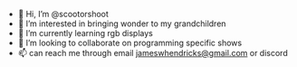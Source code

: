 - 👋 Hi, I’m @scootorshoot
- 👀 I’m interested in bringing wonder to my grandchildren
- 🌱 I’m currently learning rgb displays
- 💞️ I’m looking to collaborate on programming specific shows
- 📫 can reach me through email jameswhendricks@gmail.com or discord

<!---
scootorshoot/scootorshoot is a ✨ special ✨ repository because its `README.md` (this file) appears on your GitHub profile.
You can click the Preview link to take a look at your changes.
--->
